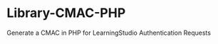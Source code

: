 Library-CMAC-PHP
================

Generate a CMAC in PHP for LearningStudio Authentication Requests
